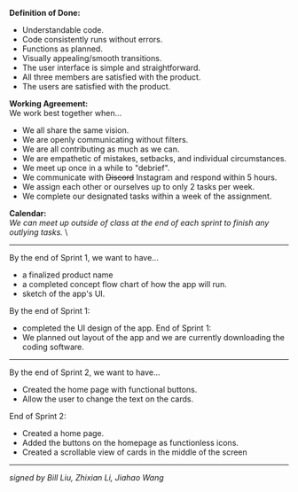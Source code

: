 **Definition of Done:**
- Understandable code.
- Code consistently runs without errors.
- Functions as planned.
- Visually appealing/smooth transitions.
- The user interface is simple and straightforward.
- All three members are satisfied with the product.
- The users are satisfied with the product.

**Working Agreement:** \
We work best together when...
- We all share the same vision.
- We are openly communicating without filters. 
- We are all contributing as much as we can.
- We are empathetic of mistakes, setbacks, and individual circumstances.
- We meet up once in a while to "debrief".
- We communicate with ~~Discord~~ Instagram and respond within 5 hours.
- We assign each other or ourselves up to only 2 tasks per week.
- We complete our designated tasks within a week of the assignment. 

**Calendar:** \
_*We can meet up outside of class at the end of each sprint to finish any outlying tasks.*_ \

---------------------------------------------------------------------------------------------------------

By the end of Sprint 1, we want to have...
- a finalized product name
- a completed concept flow chart of how the app will run.
- sketch of the app's UI.

By the end of Sprint 1:
- completed the UI design of the app.
End of Sprint 1:
- We planned out layout of the app and we are currently downloading the coding software.

---------------------------------------------------------------------------------------------------------

By the end of Sprint 2, we want to have...
- Created the home page with functional buttons.
- Allow the user to change the text on the cards.

End of Sprint 2:
- Created a home page.
- Added the buttons on the homepage as functionless icons.
- Created a scrollable view of cards in the middle of the screen

---------------------------------------------------------------------------------------------------------

_signed by Bill Liu, Zhixian Li, Jiahao Wang_